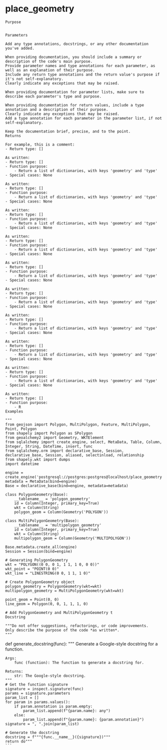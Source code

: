 # place_geometry

    Purpose

    
    Parameters

    Add any type annotations, docstrings, or any other documentation you've added.

    When providing documentation, you should include a summary or description of the code's main purpose.
    Provide parameter names and type annotations for each parameter, as well as an explanation of their purpose.
    Include any return type annotations and the return value's purpose if it's not self-explanatory.
    Clearly indicate any exceptions that may be raised.

    When providing documentation for parameter lists, make sure to describe each parameter's type and purpose.

    When providing documentation for return values, include a type annotation and a description of their purpose.
    Clearly indicate any exceptions that may be raised.
    Add a type annotation for each parameter in the parameter list, if not self-explanatory.

    Keep the documentation brief, precise, and to the point.
    Returns

    For example, this is a comment:
    - Return type: []

    As written:
    - Return type: []
    - Function purpose:
        - Return a list of dictionaries, with keys 'geometry' and 'type'
    - Special cases: None

    As written:
    - Return type: []
    - Function purpose:
        - Return a list of dictionaries, with keys 'geometry' and 'type'
    - Special cases: None

    As written:
    - Return type: []
    - Function purpose:
        - Return a list of dictionaries, with keys 'geometry' and 'type'
    - Special cases: None

    As written:
    - Return type: []
    - Function purpose:
        - Return a list of dictionaries, with keys 'geometry' and 'type'
    - Special cases: None

    As written:
    - Return type: []
    - Function purpose:
        - Return a list of dictionaries, with keys 'geometry' and 'type'
    - Special cases: None

    As written:
    - Return type: []
    - Function purpose:
        - Return a list of dictionaries, with keys 'geometry' and 'type'
    - Special cases: None

    As written:
    - Return type: []
    - Function purpose:
        - Return a list of dictionaries, with keys 'geometry' and 'type'
    - Special cases: None

    As written:
    - Return type: []
    - Function purpose:
        - Return a list of dictionaries, with keys 'geometry' and 'type'
    - Special cases: None

    As written:
    - Return type: []
    - Function purpose:
        - Return a list of dictionaries, with keys 'geometry' and 'type'
    - Special cases: None

    As written:
    - Return type: []
    - Function purpose:
        - R
    Examples

    """
    from geojson import Polygon, MultiPolygon, Feature, MultiPolygon, Point, Polygon
    from shapely import Polygon as SPolygon
    from geoalchemy2 import Geometry, WKTElement
    from sqlalchemy import create_engine, select, MetaData, Table, Column, Integer, String, DateTime, insert, func
    from sqlalchemy.orm import declarative_base, Session, declarative_base, Session, aliased, selectinload, relationship
    from shapely.wkt import dumps
    import datetime

    engine = create_engine('postgresql://postgres:postgres@localhost/place_geometry')
    metadata = MetaData(bind=engine)
    Base = declarative_base(bind=engine, metadata=metadata)

    class PolygonGeometry(Base):
        __tablename__ = 'polygon_geometry'
        id = Column(Integer, primary_key=True)
        wkt = Column(String)
        polygon_geom = Column(Geometry('POLYGON'))

    class MultiPolygonGeometry(Base):
        __tablename__ = 'multipolygon_geometry'
        id = Column(Integer, primary_key=True)
        wkt = Column(String)
        multipolygon_geom = Column(Geometry('MULTIPOLYGON'))

    Base.metadata.create_all(engine)
    Session = Session(bind=engine)

    # Generating PolygonGeometry
    wkt = "POLYGON((0 0, 0 1, 1 1, 1 0, 0 0))"
    wkt_point = "POINT(0 0)"
    wkt_line = "LINESTRING(0 0, 1 1, 1 0)"

    # Create PolygonGeometry object
    polygon_geometry = PolygonGeometry(wkt=wkt)
    multipolygon_geometry = MultiPolygonGeometry(wkt=wkt)

    point_geom = Point(0, 0)
    line_geom = Polygon(0, 0, 1, 1, 1, 0)

    # Add PolygonGeometry and MultiPolygonGeometry t
    Docstring

    """Do not offer suggestions, refactorings, or code improvements.
    Only describe the purpose of the code *as written*.
    """
def generate_docstring(func):
    """
    Generate a Google-style docstring for a function.

    Args:
        func (function): The function to generate a docstring for.

    Returns:
        str: The Google-style docstring.
    """
    # Get the function signature
    signature = inspect.signature(func)
    params = signature.parameters
    param_list = []
    for param in params.values():
        if param.annotation is param.empty:
            param_list.append(f"{param.name}: any")
        else:
            param_list.append(f"{param.name}: {param.annotation}")
    signature = ", ".join(param_list)

    # Generate the docstring
    docstring = f"""{func.__name__}({signature})"""
    return do"""
    ```